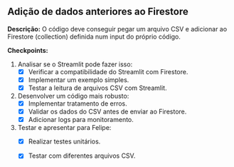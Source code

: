 ## Adição de dados anteriores ao Firestore

**Descrição:**
O código deve conseguir pegar um arquivo CSV e adicionar ao Firestore (collection) definida num input do próprio código.

**Checkpoints:**

1. Analisar se o Streamlit pode fazer isso:
   - [x] Verificar a compatibilidade do Streamlit com Firestore.
   - [x] Implementar um exemplo simples.
   - [x] Testar a leitura de arquivos CSV com Streamlit.

2. Desenvolver um código mais robusto:
   - [x] Implementar tratamento de erros.
   - [x] Validar os dados do CSV antes de enviar ao Firestore.
   - [x] Adicionar logs para monitoramento.

3. Testar e apresentar para Felipe:
   - [x] Realizar testes unitários.
   - [x] Testar com diferentes arquivos CSV.

